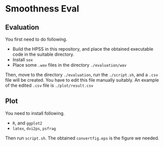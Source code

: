 # Smoothness Eval

## Evaluation

You first need to do following.

+ Build the HPSS in this repository, and place the obtained executable code in the suitable directory.
+ Install `sox`
+ Place some `.wav` files in the directory `./evaluation/wav`

Then, move to the directory `./evaluation`, run the `./script.sh`, and a `.csv` file will be created.
You have to edit this file manually suitably.
An example of the edited `.csv` file is `./plot/result.csv`

## Plot

You need to install following.

+ `R`, and `ggplot2`
+ `latex`, `dvi2ps`, `psfrag`

Then run `script.sh`.
The obtained `convertfig.eps` is the figure we needed.



